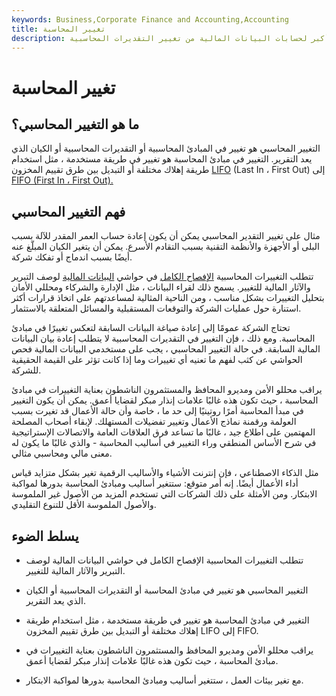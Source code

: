 ```yaml
---
keywords: Business,Corporate Finance and Accounting,Accounting
title: تغيير المحاسبة
description: التغيير المحاسبي هو طريقة محاسبية تعتبر تغييرًا أكبر لحسابات البيانات المالية من تغيير التقديرات المحاسبية.
---
```


# تغيير المحاسبة
## ما هو التغيير المحاسبي؟

التغيير المحاسبي هو تغيير في المبادئ المحاسبية أو التقديرات المحاسبية أو الكيان الذي يعد التقرير. التغيير في مبادئ المحاسبة هو تغيير في طريقة مستخدمة ، مثل استخدام طريقة إهلاك مختلفة أو التبديل بين طرق تقييم المخزون [LIFO](/lifo) (Last In ، First Out) إلى [FIFO (First In ، First Out).](/fifo)

## فهم التغيير المحاسبي

مثال على تغيير التقدير المحاسبي يمكن أن يكون إعادة حساب العمر المقدر للآلة بسبب البلى أو الأجهزة والأنظمة التقنية بسبب التقادم الأسرع. يمكن أن يتغير الكيان المبلّغ عنه أيضًا بسبب اندماج أو تفكك شركة.

تتطلب التغييرات المحاسبية [الإفصاح الكامل](/fulldisclosure) في حواشي [البيانات المالية](/financial-statements) لوصف التبرير والآثار المالية للتغيير. يسمح ذلك لقراء البيانات ، مثل الإدارة والشركاء ومحللي الأمان بتحليل التغييرات بشكل مناسب ، ومن الناحية المثالية لمساعدتهم على اتخاذ قرارات أكثر استنارة حول عمليات الشركة والتوقعات المستقبلية والمسائل المتعلقة بالاستثمار.

تحتاج الشركة عمومًا إلى إعادة صياغة البيانات السابقة لتعكس تغييرًا في مبادئ المحاسبة. ومع ذلك ، فإن التغيير في التقديرات المحاسبية لا يتطلب إعادة بيان البيانات المالية السابقة. في حالة التغيير المحاسبي ، يجب على مستخدمي البيانات المالية فحص الحواشي عن كثب لفهم ما تعنيه أي تغييرات وما إذا كانت تؤثر على القيمة الحقيقية للشركة.

يراقب محللو الأمن ومديرو المحافظ والمستثمرون الناشطون بعناية التغييرات في مبادئ المحاسبة ، حيث تكون هذه غالبًا علامات إنذار مبكر لقضايا أعمق. يمكن أن يكون التغيير في مبدأ المحاسبة أمرًا روتينيًا إلى حد ما ، خاصة وأن حالة الأعمال قد تغيرت بسبب العولمة ورقمنة نماذج الأعمال وتغيير تفضيلات المستهلك. لإبقاء أصحاب المصلحة المهتمين على اطلاع جيد ، غالبًا ما تساعد فرق العلاقات العامة والاتصالات الإستراتيجية في شرح الأساس المنطقي وراء التغيير في أساليب المحاسبة - والذي غالبًا ما يكون له معنى مالي ومحاسبي مثالي.

مثل الذكاء الاصطناعي ، فإن إنترنت الأشياء والأساليب الرقمية تغير بشكل متزايد قياس أداء الأعمال أيضًا. إنه أمر متوقع: ستتغير أساليب ومبادئ المحاسبة بدورها لمواكبة الابتكار. ومن الأمثلة على ذلك الشركات التي تستخدم المزيد من الأصول غير الملموسة والأصول الملموسة الأقل للتنوع التقليدي.

## يسلط الضوء

- تتطلب التغييرات المحاسبية الإفصاح الكامل في حواشي البيانات المالية لوصف التبرير والآثار المالية للتغيير.

- التغيير المحاسبي هو تغيير في مبادئ المحاسبة أو التقديرات المحاسبية أو الكيان الذي يعد التقرير.

- التغيير في مبادئ المحاسبة هو تغيير في طريقة مستخدمة ، مثل استخدام طريقة إهلاك مختلفة أو التبديل بين طرق تقييم المخزون LIFO إلى FIFO.

- يراقب محللو الأمن ومديرو المحافظ والمستثمرون الناشطون بعناية التغييرات في مبادئ المحاسبة ، حيث تكون هذه غالبًا علامات إنذار مبكر لقضايا أعمق.

- مع تغير بيئات العمل ، ستتغير أساليب ومبادئ المحاسبة بدورها لمواكبة الابتكار.

